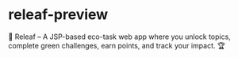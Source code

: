 # releaf-preview
🌱 Releaf – A JSP-based eco-task web app where you unlock topics, complete green challenges, earn points, and track your impact. 🏆
